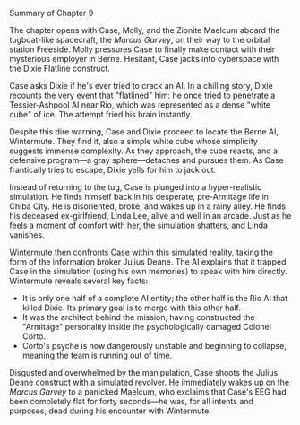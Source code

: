 Summary of Chapter 9

The chapter opens with Case, Molly, and the Zionite Maelcum aboard the tugboat-like spacecraft, the *Marcus Garvey*, on their way to the orbital station Freeside. Molly pressures Case to finally make contact with their mysterious employer in Berne. Hesitant, Case jacks into cyberspace with the Dixie Flatline construct.

Case asks Dixie if he's ever tried to crack an AI. In a chilling story, Dixie recounts the very event that "flatlined" him: he once tried to penetrate a Tessier-Ashpool AI near Rio, which was represented as a dense "white cube" of ice. The attempt fried his brain instantly.

Despite this dire warning, Case and Dixie proceed to locate the Berne AI, Wintermute. They find it, also a simple white cube whose simplicity suggests immense complexity. As they approach, the cube reacts, and a defensive program—a gray sphere—detaches and pursues them. As Case frantically tries to escape, Dixie yells for him to jack out.

Instead of returning to the tug, Case is plunged into a hyper-realistic simulation. He finds himself back in his desperate, pre-Armitage life in Chiba City. He is disoriented, broke, and wakes up in a rainy alley. He finds his deceased ex-girlfriend, Linda Lee, alive and well in an arcade. Just as he feels a moment of comfort with her, the simulation shatters, and Linda vanishes.

Wintermute then confronts Case within this simulated reality, taking the form of the information broker Julius Deane. The AI explains that it trapped Case in the simulation (using his own memories) to speak with him directly. Wintermute reveals several key facts:
*   It is only one half of a complete AI entity; the other half is the Rio AI that killed Dixie. Its primary goal is to merge with this other half.
*   It was the architect behind the mission, having constructed the "Armitage" personality inside the psychologically damaged Colonel Corto.
*   Corto's psyche is now dangerously unstable and beginning to collapse, meaning the team is running out of time.

Disgusted and overwhelmed by the manipulation, Case shoots the Julius Deane construct with a simulated revolver. He immediately wakes up on the *Marcus Garvey* to a panicked Maelcum, who exclaims that Case's EEG had been completely flat for forty seconds—he was, for all intents and purposes, dead during his encounter with Wintermute.